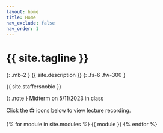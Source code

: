 ```yaml
---
layout: home
title: Home
nav_exclude: false
nav_order: 1
---
```


# {{ site.tagline }}
{: .mb-2 }
{{ site.description }}
{: .fs-6 .fw-300 }

{{ site.staffersnobio }}


{: .note } 
Midterm on 5/11/2023 in class 


Click the 📺 icons below to view lecture recording. 



<!-- [Jump to the current week](#week-03){: .btn } -->

{% for module in site.modules %}
{{ module }}
{% endfor %}

